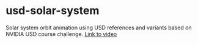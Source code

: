 # usd-solar-system
Solar system orbit animation using USD references and variants based on NVIDIA USD course challenge. [Link to video](https://vimeo.com/manage/videos/591372792)
